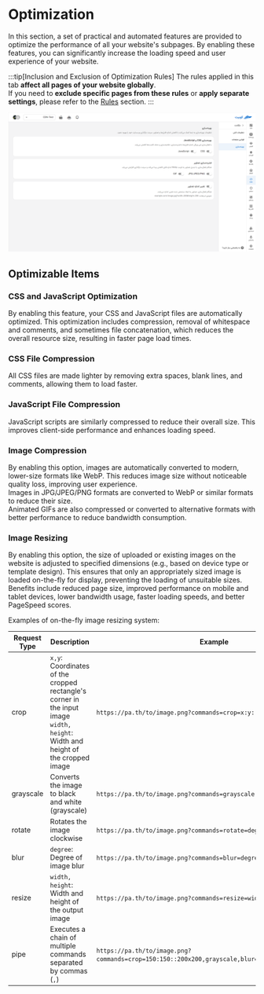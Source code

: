 # Optimization

In this section, a set of practical and automated features are provided to optimize the performance of all your website's subpages. By enabling these features, you can significantly increase the loading speed and user experience of your website.

:::tip[Inclusion and Exclusion of Optimization Rules]
The rules applied in this tab **affect all pages of your website globally**.  
If you need to **exclude specific pages from these rules** or **apply separate settings**, please refer to the [Rules](../rules) section.
:::

![CDN: cdn optimization](../img/cdn-optimization.png)

## Optimizable Items

### CSS and JavaScript Optimization

By enabling this feature, your CSS and JavaScript files are automatically optimized. This optimization includes compression, removal of whitespace and comments, and sometimes file concatenation, which reduces the overall resource size, resulting in faster page load times.

### CSS File Compression

All CSS files are made lighter by removing extra spaces, blank lines, and comments, allowing them to load faster.

### JavaScript File Compression

JavaScript scripts are similarly compressed to reduce their overall size. This improves client-side performance and enhances loading speed.

### Image Compression

By enabling this option, images are automatically converted to modern, lower-size formats like WebP. This reduces image size without noticeable quality loss, improving user experience.  
Images in JPG/JPEG/PNG formats are converted to WebP or similar formats to reduce their size.  
Animated GIFs are also compressed or converted to alternative formats with better performance to reduce bandwidth consumption.

### Image Resizing

By enabling this option, the size of uploaded or existing images on the website is adjusted to specified dimensions (e.g., based on device type or template design). This ensures that only an appropriately sized image is loaded on-the-fly for display, preventing the loading of unsuitable sizes. Benefits include reduced page size, improved performance on mobile and tablet devices, lower bandwidth usage, faster loading speeds, and better PageSpeed scores.

Examples of on-the-fly image resizing system:

| Request Type | Description                                                                                                                    | Example                                                                                          |
| ------------ | ------------------------------------------------------------------------------------------------------------------------------ | ------------------------------------------------------------------------------------------------ |
| crop         | `x,y`: Coordinates of the cropped rectangle's corner in the input image `width, height`: Width and height of the cropped image | `https://pa.th/to/image.png?commands=crop=x:y::widthxheight`                                     |
| grayscale    | Converts the image to black and white (grayscale)                                                                              | `https://pa.th/to/image.png?commands=grayscale`                                                  |
| rotate       | Rotates the image clockwise                                                                                                    | `https://pa.th/to/image.png?commands=rotate=degree`                                              |
| blur         | `degree`: Degree of image blur                                                                                                 | `https://pa.th/to/image.png?commands=blur=degree`                                                |
| resize       | `width, height`: Width and height of the output image                                                                          | `https://pa.th/to/image.png?commands=resize=widthxheight`                                        |
| pipe         | Executes a chain of multiple commands separated by commas (`,`)                                                                | `https://pa.th/to/image.png?commands=crop=150:150::200x200,grayscale,blur=1,rotate=10,rotate=40` |

